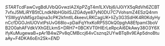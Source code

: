 $START$cdFawCvgBdUVbQGvwzIA2XpPZgT4m1LXVbj6/iJ0iYX5qRdVh6ZCBT7vfxJ5MLiRYB5tCLndkNbHGbilSJZGAdye87yN0DU7C7VohsmZ4ESzQ4nmYSWygVsM5gz0ajna3cPK2kfmtIL4keevLRKCagUK+IiZy3G3SdHK4R0KdyHynCcfDGOJnlUOVxtPsUvG68Io+pDaiFqYhxKoRP5SOkQ0pghA8EfpamI3boVB2O0ahAFVdkVXhGELkmS+DRH7+0BCKVT0HIErLeRpcAi6DkAwy38O3Y6XifyKuMugewaB+pAr1B4wZPv8qCMBccj64vCsznq2UYwBTq8v9EAp5dnoBtuaAy+F4DKA6oEn2Sk=$END$